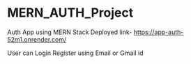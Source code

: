 # MERN_AUTH_Project
Auth App using MERN Stack
Deployed link-
https://app-auth-52m1.onrender.com/

User can Login Register using Email or Gmail id
